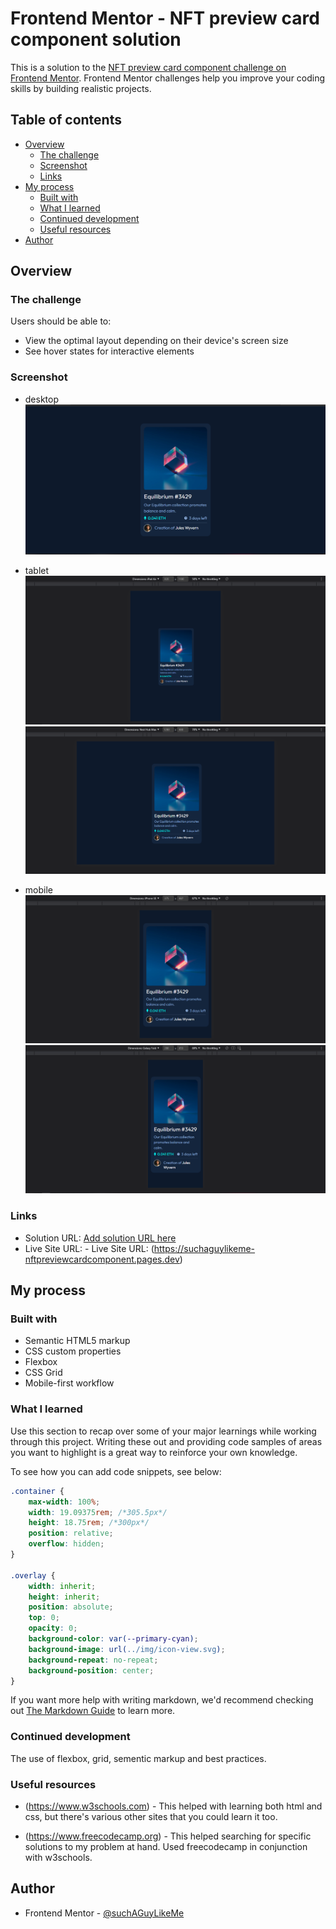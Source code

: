 # Frontend Mentor - NFT preview card component solution

This is a solution to the [NFT preview card component challenge on Frontend Mentor](https://www.frontendmentor.io/challenges/nft-preview-card-component-SbdUL_w0U). Frontend Mentor challenges help you improve your coding skills by building realistic projects.

## Table of contents

-   [Overview](#overview)
    -   [The challenge](#the-challenge)
    -   [Screenshot](#screenshot)
    -   [Links](#links)
-   [My process](#my-process)
    -   [Built with](#built-with)
    -   [What I learned](#what-i-learned)
    -   [Continued development](#continued-development)
    -   [Useful resources](#useful-resources)
-   [Author](#author)

## Overview

### The challenge

Users should be able to:

-   View the optimal layout depending on their device's screen size
-   See hover states for interactive elements

### Screenshot

-   desktop
    ![dekstop](screenshots/desktop.PNG)

-   tablet
    ![tablet ipad air](screenshots/tablet-ipad-air.PNG)
    ![tablet nest hub max](screenshots/tablet-nest-hub-max.PNG)

-   mobile
    ![mobile iphone se ](screenshots/mobile-iphone-se.PNG)
    ![mobile galaxy fold](screenshots/mobile-galaxy-fold.PNG)

### Links

-   Solution URL: [Add solution URL here](https://your-solution-url.com)
-   Live Site URL: - Live Site URL: (https://suchaguylikeme-nftpreviewcardcomponent.pages.dev)

## My process

### Built with

-   Semantic HTML5 markup
-   CSS custom properties
-   Flexbox
-   CSS Grid
-   Mobile-first workflow

### What I learned

Use this section to recap over some of your major learnings while working through this project. Writing these out and providing code samples of areas you want to highlight is a great way to reinforce your own knowledge.

To see how you can add code snippets, see below:

```css
.container {
    max-width: 100%;
    width: 19.09375rem; /*305.5px*/
    height: 18.75rem; /*300px*/
    position: relative;
    overflow: hidden;
}

.overlay {
    width: inherit;
    height: inherit;
    position: absolute;
    top: 0;
    opacity: 0;
    background-color: var(--primary-cyan);
    background-image: url(../img/icon-view.svg);
    background-repeat: no-repeat;
    background-position: center;
}
```

If you want more help with writing markdown, we'd recommend checking out [The Markdown Guide](https://www.markdownguide.org/) to learn more.

### Continued development

The use of flexbox, grid, sementic markup and best practices.

### Useful resources

-   (https://www.w3schools.com) - This helped with learning both html and css, but there's various other sites that you could learn it too.

-   (https://www.freecodecamp.org) - This helped searching for specific solutions to my problem at hand. Used freecodecamp in conjunction with w3schools.

## Author

-   Frontend Mentor - [@suchAGuyLikeMe](https://www.frontendmentor.io/profile/suchAGuyLikeMe)
